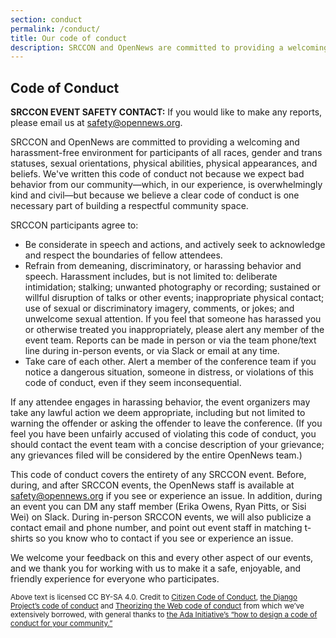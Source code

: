 ```yaml
---
section: conduct
permalink: /conduct/
title: Our code of conduct
description: SRCCON and OpenNews are committed to providing a welcoming and harassment-free environment for participants of all races, gender and trans statuses, sexual orientations, physical abilities, physical appearances, and beliefs. This page describes the full code of conduct for SRCCON event attendees.
---
```


## Code of Conduct

**SRCCON EVENT SAFETY CONTACT:** If you would like to make any reports, please email us at [safety@opennews.org](mailto:safety@opennews.org).

SRCCON and OpenNews are committed to providing a welcoming and harassment-free environment for participants of all races, gender and trans statuses, sexual orientations, physical abilities, physical appearances, and beliefs. We've written this code of conduct not because we expect bad behavior from our community—which, in our experience, is overwhelmingly kind and civil—but because we believe a clear code of conduct is one necessary part of building a respectful community space.

SRCCON participants agree to:

* Be considerate in speech and actions, and actively seek to acknowledge and respect the boundaries of fellow attendees.
* Refrain from demeaning, discriminatory, or harassing behavior and speech. Harassment includes, but is not limited to: deliberate intimidation; stalking; unwanted photography or recording; sustained or willful disruption of talks or other events; inappropriate physical contact; use of sexual or discriminatory imagery, comments, or jokes; and unwelcome sexual attention. If you feel that someone has harassed you or otherwise treated you inappropriately, please alert any member of the event team. Reports can be made in person or via the team phone/text line during in-person events, or via Slack or email at any time.
* Take care of each other. Alert a member of the conference team if you notice a dangerous situation, someone in distress, or violations of this code of conduct, even if they seem inconsequential.

If any attendee engages in harassing behavior, the event organizers may take any lawful action we deem appropriate, including but not limited to warning the offender or asking the offender to leave the conference. (If you feel you have been unfairly accused of violating this code of conduct, you should contact the event team with a concise description of your grievance; any grievances filed will be considered by the entire OpenNews team.)

This code of conduct covers the entirety of any SRCCON event. Before, during, and after SRCCON events, the OpenNews staff is available at [safety@opennews.org](mailto:safety@opennews.org) if you see or experience an issue. In addition, during an event you can DM any staff member (Erika Owens, Ryan Pitts, or Sisi Wei) on Slack. During in-person SRCCON events, we will also publicize a contact email and phone number, and point out event staff in matching t-shirts so you know who to contact if you see or experience an issue.

We welcome your feedback on this and every other aspect of our events, and we thank you for working with us to make it a safe, enjoyable, and friendly experience for everyone who participates.

<small>Above text is licensed CC BY-SA 4.0. Credit to [Citizen Code of Conduct](http://citizencodeofconduct.org/), [the Django Project&rsquo;s code of conduct](https://www.djangoproject.com/conduct/) and [Theorizing the Web code of conduct](http://theorizingtheweb.tumblr.com/post/79357700249/anti-harassment-statement) from which we&rsquo;ve extensively borrowed, with general thanks to [the Ada Initiative&rsquo;s &ldquo;how to design a code of conduct for your community.&rdquo;](https://adainitiative.org/2014/02/howto-design-a-code-of-conduct-for-your-community/)</small>
